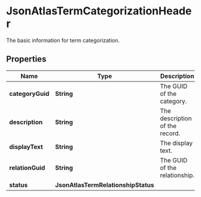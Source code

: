 

# JsonAtlasTermCategorizationHeader

The basic information for term categorization.
## Properties

Name | Type | Description | Notes
------------ | ------------- | ------------- | -------------
**categoryGuid** | **String** | The GUID of the category. |  [optional]
**description** | **String** | The description of the record. |  [optional]
**displayText** | **String** | The display text. |  [optional]
**relationGuid** | **String** | The GUID of the relationship. |  [optional]
**status** | **JsonAtlasTermRelationshipStatus** |  |  [optional]



